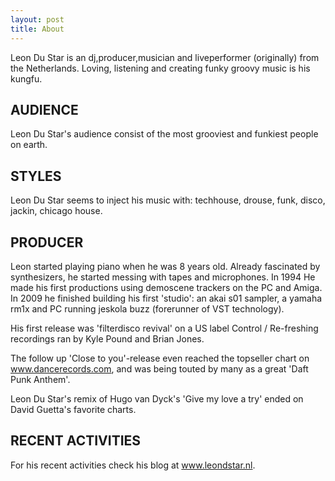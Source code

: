 ```yaml
---
layout: post
title: About
---
```


Leon Du Star is an dj,producer,musician and liveperformer (originally) from the Netherlands. 
Loving, listening and creating funky groovy music is his kungfu.

  
AUDIENCE
--------
Leon Du Star's audience consist of the most grooviest and funkiest people on earth.

STYLES
------
Leon Du Star seems to inject his music with: techhouse, drouse, funk, disco, jackin, chicago house.

PRODUCER
--------

Leon started playing piano when he was 8 years old.
Already fascinated by synthesizers, he started messing with tapes and microphones.
In 1994 He made his first productions using demoscene trackers on the PC and Amiga.
In 2009 he finished building his first 'studio': an akai s01 sampler, a yamaha rm1x and PC running jeskola buzz (forerunner of VST technology).

His first release was 'filterdisco revival' on a US label Control / Re-freshing recordings ran by Kyle Pound and Brian Jones.

The follow up 'Close to you'-release even reached the topseller chart on www.dancerecords.com, and was being touted by many as a great 'Daft Punk Anthem'.

Leon Du Star's remix of Hugo van Dyck's 'Give my love a try' ended on David Guetta's favorite charts.

RECENT ACTIVITIES
----------------

For his recent activities check his blog at <a href="www.leondustar.nl">www.leondstar.nl</a>.


